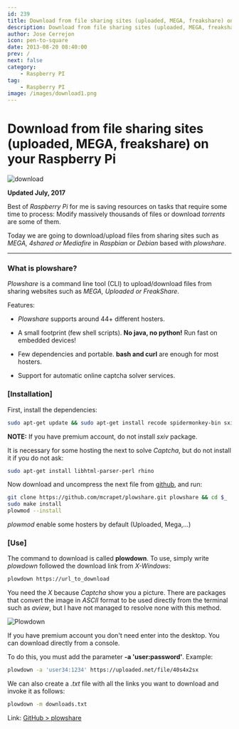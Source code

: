 ```yaml
---
id: 239
title: Download from file sharing sites (uploaded, MEGA, freakshare) on your Raspberry Pi
description: Download from file sharing sites (uploaded, MEGA, freakshare) on your Raspberry Pi
author: Jose Cerrejon
icon: pen-to-square
date: 2013-08-20 08:40:00
prev: /
next: false
category:
    - Raspberry PI
tag:
    - Raspberry PI
image: /images/download1.png
---
```


# Download from file sharing sites (uploaded, MEGA, freakshare) on your Raspberry Pi

![download](/images/download1.png)

**Updated July, 2017**

Best of _Raspberry Pi_ for me is saving resources on tasks that require some time to process: Modify massively thousands of files or download _torrents_ are some of them.

Today we are going to download/upload files from sharing sites such as _MEGA, 4shared or Mediafire_ in _Raspbian_ or _Debian_ based with _plowshare_.

---

### What is plowshare?

_Plowshare_ is a command line tool (CLI) to upload/download files from sharing websites such as _MEGA, Uploaded or FreakShare_.

Features:

-   _Plowshare_ supports around 44+ different hosters.

-   A small footprint (few shell scripts). **No java, no python!** Run fast on embedded devices!

-   Few dependencies and portable. **bash and curl** are enough for most hosters.

-   Support for automatic online captcha solver services.

### [Installation]

First, install the dependencies:

```bash
sudo apt-get update && sudo apt-get install recode spidermonkey-bin sxiv
```

**NOTE:** If you have premium account, do not install _sxiv_ package.

It is necessary for some hosting the next to solve _Captcha_, but do not install it if you do not ask:

```bash
sudo apt-get install libhtml-parser-perl rhino
```

Now download and uncompress the next file from [github](https://github.com/mcrapet/plowshare/releases), and run:

```bash
git clone https://github.com/mcrapet/plowshare.git plowshare && cd $_
sudo make install
plowmod --install
```

_plowmod_ enable some hosters by default (Uploaded, Mega,...)

### [Use]

The command to download is called **plowdown**. To use, simply write _plowdown_ followed the download link from _X-Windows_:

```bash
plowdown https://url_to_download
```

You need the _X_ because _Captcha_ show you a picture. There are packages that convert the image in _ASCII_ format to be used directly from the terminal such as _aview_, but I have not managed to resolve none with this method.

![Plowdown](/images/2013/08/plowdown.jpg)

If you have premium account you don't need enter into the desktop. You can download directly from a console.

To do this, you must add the parameter **-a 'user:password'**. Example:

```bash
plowdown -a 'user34:1234' https://uploaded.net/file/40s4x2sx
```

We can also create a _.txt_ file with all the links you want to download and invoke it as follows:

```bash
plowdown -m downloads.txt
```

Link: [GitHub > plowshare](https://github.com/mcrapet/plowshare)
